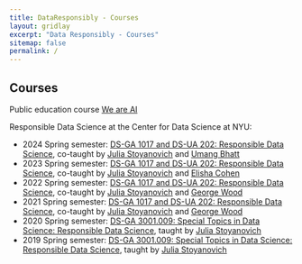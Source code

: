 ```yaml
---
title: DataResponsibly - Courses
layout: gridlay
excerpt: "Data Responsibly - Courses"
sitemap: false
permalink: /
---
```



## Courses

Public education course [We are AI](http://bit.ly/WeAreAI)

Responsible Data Science at the Center for Data Science at NYU:
* 2024 Spring semester: [DS-GA 1017 and DS-UA 202: Responsible Data Science](https://dataresponsibly.github.io/rds24/), co-taught by [Julia Stoyanovich](http://r-ai.co/people/julia) and [Umang Bhatt](https://umangsbhatt.github.io/)
* 2023 Spring semester: [DS-GA 1017 and DS-UA 202: Responsible Data Science](https://dataresponsibly.github.io/rds23/), co-taught by [Julia Stoyanovich](http://stoyanovich.org/) and [Elisha Cohen](https://www.elishacohen.com/)
* 2022 Spring semester: [DS-GA 1017 and DS-UA 202: Responsible Data Science](https://dataresponsibly.github.io/rds22/), co-taught by [Julia Stoyanovich](http://stoyanovich.org/) and [George Wood](http://gwood.me)
* 2021 Spring semester: [DS-GA 1017 and DS-UA 202: Responsible Data Science](https://dataresponsibly.github.io/rds21/), co-taught by [Julia Stoyanovich](http://stoyanovich.org/) and [George Wood](http://gwood.me)
* 2020 Spring semester: [DS-GA 3001.009: Special Topics in Data Science: Responsible Data Science](https://dataresponsibly.github.io/courses/spring20), taught by [Julia Stoyanovich](http://stoyanovich.org/)
* 2019 Spring semester: [DS-GA 3001.009: Special Topics in Data Science: Responsible Data Science](https://dataresponsibly.github.io/courses/spring19), taught by [Julia Stoyanovich](http://stoyanovich.org/)

